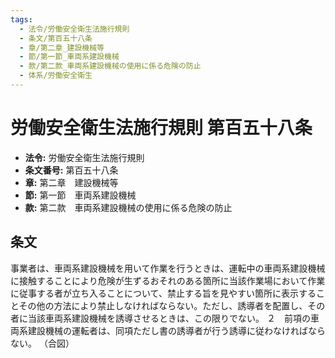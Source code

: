 ```yaml
---
tags:
  - 法令/労働安全衛生法施行規則
  - 条文/第百五十八条
  - 章/第二章_建設機械等
  - 節/第一節_車両系建設機械
  - 款/第二款_車両系建設機械の使用に係る危険の防止
  - 体系/労働安全衛生
---
```

# 労働安全衛生法施行規則 第百五十八条

- **法令:** 労働安全衛生法施行規則
- **条文番号:** 第百五十八条
- **章:** 第二章　建設機械等
- **節:** 第一節　車両系建設機械
- **款:** 第二款　車両系建設機械の使用に係る危険の防止

## 条文
事業者は、車両系建設機械を用いて作業を行うときは、運転中の車両系建設機械に接触することにより危険が生ずるおそれのある箇所に当該作業場において作業に従事する者が立ち入ることについて、禁止する旨を見やすい箇所に表示することその他の方法により禁止しなければならない。ただし、誘導者を配置し、その者に当該車両系建設機械を誘導させるときは、この限りでない。
２　前項の車両系建設機械の運転者は、同項ただし書の誘導者が行う誘導に従わなければならない。
（合図）

